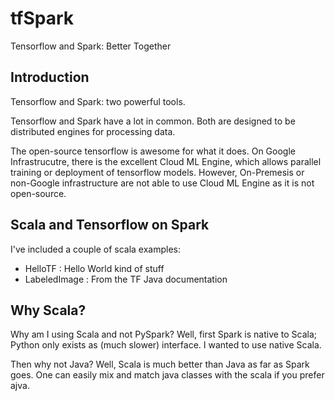 # tfSpark

Tensorflow and Spark: Better Together

## Introduction

Tensorflow and Spark: two powerful tools.

Tensorflow and Spark have a lot in common. Both are designed to be distributed engines for processing data.

The open-source tensorflow is awesome for what it does.  On Google Infrastrucutre, there is the excellent
Cloud ML Engine, which allows parallel training or deployment of tensorflow models.  However, On-Premesis
or non-Google infrastructure are not able to use Cloud ML Engine as it is not open-source.


## Scala and Tensorflow on Spark

I've included a couple of scala examples:

  * HelloTF : Hello World kind of stuff
  * LabeledImage : From the TF Java documentation

## Why Scala?

Why am I using Scala and not PySpark?  Well, first Spark is native to Scala; Python only exists as (much
slower) interface.   I wanted to use native Scala.

Then why not Java?  Well, Scala is much better than Java as far as Spark goes.  One can easily mix and 
match java classes with the scala if you prefer ajva.

